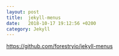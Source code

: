 ```yaml
---
layout: post
title:  jekyll-menus
date:   2018-10-17 19:12:56 +0200
category: Jekyll
---
```


<https://github.com/forestryio/jekyll-menus>
